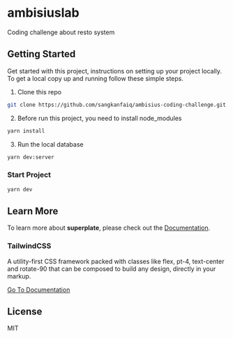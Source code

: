 # ambisiuslab

Coding challenge about resto system

## Getting Started

Get started with this project, instructions on setting up your project locally.
To get a local copy up and running follow these simple steps.


1. Clone this repo
```bash
git clone https://github.com/sangkanfaiq/ambisius-coding-challenge.git
```

2. Before run this project, you need to install node_modules
```bash
yarn install
```

3. Run the local database
```bash
yarn dev:server
```

### Start Project
```bash
yarn dev
```

## Learn More

To learn more about **superplate**, please check out the [Documentation](https://github.com/pankod/superplate).

### **TailwindCSS**

A utility-first CSS framework packed with classes like flex, pt-4, text-center and rotate-90 that can be composed to build any design, directly in your markup.

[Go To Documentation](https://tailwindcss.com/docs)

## License

MIT
